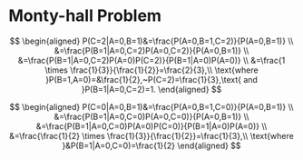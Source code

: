 # Monty-hall Problem

$$
\begin{aligned}
P(C=2|A=0,B=1)&=\frac{P(A=0,B=1,C=2)}{P(A=0,B=1)} \\
&=\frac{P(B=1|A=0,C=2)P(A=0,C=2)}{P(A=0,B=1)} \\
&=\frac{P(B=1|A=0,C=2)P(A=0)P(C=2)}{P(B=1|A=0)P(A=0)} \\
&=\frac{1 \times \frac{1}{3}}{\frac{1}{2}}=\frac{2}{3},\\
\text{where }P(B=1,A=0)=&\frac{1}{2},~P(C=2)=\frac{1}{3},\text{ and }P(B=1|A=0,C=2)=1.
\end{aligned}
$$

$$
\begin{aligned}
P(C=0|A=0,B=1)&=\frac{P(A=0,B=1,C=0)}{P(A=0,B=1)} \\
&=\frac{P(B=1|A=0,C=0)P(A=0,C=0)}{P(A=0,B=1)} \\
&=\frac{P(B=1|A=0,C=0)P(A=0)P(C=0)}{P(B=1|A=0)P(A=0)} \\
&=\frac{\frac{1}{2} \times \frac{1}{3}}{\frac{1}{2}}=\frac{1}{3},\\
\text{where }&P(B=1|A=0,C=0)=\frac{1}{2}
\end{aligned}
$$